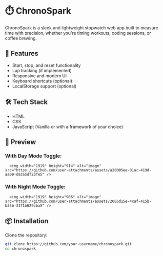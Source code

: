 # ⏱️ ChronoSpark

ChronoSpark is a sleek and lightweight stopwatch web app built to measure time with precision, whether you're timing workouts, coding sessions, or coffee brewing.

## 🚀 Features

- Start, stop, and reset functionality
- Lap tracking (if implemented)
- Responsive and modern UI
- Keyboard shortcuts (optional)
- LocalStorage support (optional)

## 🛠️ Tech Stack

- HTML
- CSS
- JavaScript (Vanilla or with a framework of your choice)

## 📸 Preview

  ### With Day Mode Toggle:
      <img width="1919" height="914" alt="image" src="https://github.com/user-attachments/assets/a20005ee-01ac-419d-aa09-d03a5df23fe5" />
  ### With Night Mode Toggle:
      <img width="1919" height="906" alt="image" src="https://github.com/user-attachments/assets/2066d15e-4caf-415b-b35b-3171b629cba5" />

      

## 📦 Installation

Clone the repository:

```bash
git clone https://github.com/your-username/chronospark.git
cd chronospark
